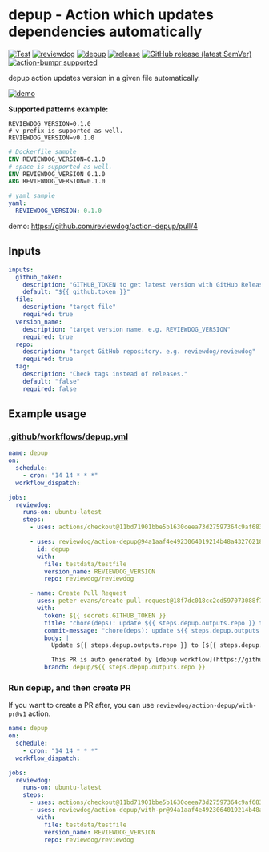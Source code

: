 # depup - Action which updates dependencies automatically

[![Test](https://github.com/reviewdog/action-depup/workflows/Test/badge.svg)](https://github.com/reviewdog/action-depup/actions?query=workflow%3ATest)
[![reviewdog](https://github.com/reviewdog/action-depup/workflows/reviewdog/badge.svg)](https://github.com/reviewdog/action-depup/actions?query=workflow%3Areviewdog)
[![depup](https://github.com/reviewdog/action-depup/workflows/depup/badge.svg?branch=master&event=push)](https://github.com/reviewdog/action-depup/actions?query=workflow%3Adepup+event%3Apush+branch%3Amaster)
[![release](https://github.com/reviewdog/action-depup/workflows/release/badge.svg)](https://github.com/reviewdog/action-depup/actions?query=workflow%3Arelease)
[![GitHub release (latest SemVer)](https://img.shields.io/github/v/release/reviewdog/action-depup?logo=github&sort=semver)](https://github.com/reviewdog/action-depup/releases)
[![action-bumpr supported](https://img.shields.io/badge/bumpr-supported-ff69b4?logo=github&link=https://github.com/haya14busa/action-bumpr)](https://github.com/haya14busa/action-bumpr)

depup action updates version in a given file automatically.

[![demo](https://user-images.githubusercontent.com/3797062/72677595-7ac4ec80-3ae1-11ea-8b49-163bb72f822c.png)](https://github.com/reviewdog/action-depup/pull/4)

**Supported patterns example:**

```
REVIEWDOG_VERSION=0.1.0
# v prefix is supported as well.
REVIEWDOG_VERSION=v0.1.0
```

```Dockerfile
# Dockerfile sample
ENV REVIEWDOG_VERSION=0.1.0
# space is supported as well.
ENV REVIEWDOG_VERSION 0.1.0
ARG REVIEWDOG_VERSION=0.1.0
```

```yaml
# yaml sample
yaml:
  REVIEWDOG_VERSION: 0.1.0
```

demo: https://github.com/reviewdog/action-depup/pull/4

## Inputs

```yaml
inputs:
  github_token:
    description: "GITHUB_TOKEN to get latest version with GitHub Release API"
    default: "${{ github.token }}"
  file:
    description: "target file"
    required: true
  version_name:
    description: "target version name. e.g. REVIEWDOG_VERSION"
    required: true
  repo:
    description: "target GitHub repository. e.g. reviewdog/reviewdog"
    required: true
  tag:
    description: "Check tags instead of releases."
    default: "false"
    required: false
```

## Example usage

### [.github/workflows/depup.yml](.github/workflows/depup.yml)

```yml
name: depup
on:
  schedule:
    - cron: "14 14 * * *"
  workflow_dispatch:

jobs:
  reviewdog:
    runs-on: ubuntu-latest
    steps:
      - uses: actions/checkout@11bd71901bbe5b1630ceea73d27597364c9af683 # v4.2.2

      - uses: reviewdog/action-depup@94a1aaf4e4923064019214b48a43276218af7ad5 # v1.6.4
        id: depup
        with:
          file: testdata/testfile
          version_name: REVIEWDOG_VERSION
          repo: reviewdog/reviewdog

      - name: Create Pull Request
        uses: peter-evans/create-pull-request@18f7dc018cc2cd597073088f7c7591b9d1c02672 # v3.14.0
        with:
          token: ${{ secrets.GITHUB_TOKEN }}
          title: "chore(deps): update ${{ steps.depup.outputs.repo }} to ${{ steps.depup.outputs.latest }}"
          commit-message: "chore(deps): update ${{ steps.depup.outputs.repo }} to ${{ steps.depup.outputs.latest }}"
          body: |
            Update ${{ steps.depup.outputs.repo }} to [${{ steps.depup.outputs.latest }}](https://github.com/${{ steps.depup.outputs.repo }}/releases/tag/v${{ steps.depup.outputs.latest }})

            This PR is auto generated by [depup workflow](https://github.com/${{ github.repository }}/actions?query=workflow%3A${{ github.workflow }}).
          branch: depup/${{ steps.depup.outputs.repo }}
```

### Run depup, and then create PR

If you want to create a PR after, you can use `reviewdog/action-depup/with-pr@v1` action.

```yml
name: depup
on:
  schedule:
    - cron: "14 14 * * *"
  workflow_dispatch:

jobs:
  reviewdog:
    runs-on: ubuntu-latest
    steps:
      - uses: actions/checkout@11bd71901bbe5b1630ceea73d27597364c9af683 # v4.2.2
      - uses: reviewdog/action-depup/with-pr@94a1aaf4e4923064019214b48a43276218af7ad5 # v1.6.4
        with:
          file: testdata/testfile
          version_name: REVIEWDOG_VERSION
          repo: reviewdog/reviewdog
```
